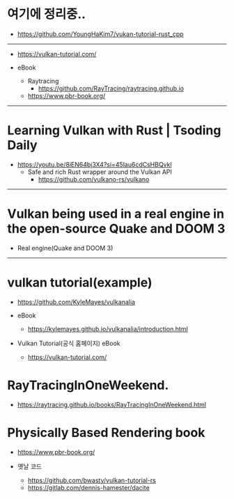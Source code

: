# 여기에 정리중..
- https://github.com/YoungHaKim7/vukan-tutorial-rust_cpp

<hr />

- https://vulkan-tutorial.com/

- eBook
  - Raytracing
    - https://github.com/RayTracing/raytracing.github.io
  - https://www.pbr-book.org/

<hr>


# Learning Vulkan with Rust | Tsoding Daily
- https://youtu.be/8iEN64bj3X4?si=45lau6cdCsHBQvkl
  - Safe and rich Rust wrapper around the Vulkan API
    - https://github.com/vulkano-rs/vulkano


<hr>

# Vulkan being used in a real engine in the open-source Quake and DOOM 3

- Real engine(Quake and DOOM 3)


<hr>

# vulkan tutorial(example)

- https://github.com/KyleMayes/vulkanalia

- eBook 
  - https://kylemayes.github.io/vulkanalia/introduction.html
  
- Vulkan Tutorial(공식 홈페이지) eBook
  - https://vulkan-tutorial.com/

# RayTracingInOneWeekend.

- https://raytracing.github.io/books/RayTracingInOneWeekend.html

# Physically Based Rendering book
- https://www.pbr-book.org/


- 옛날 코드 
  - https://github.com/bwasty/vulkan-tutorial-rs
  - https://gitlab.com/dennis-hamester/dacite
